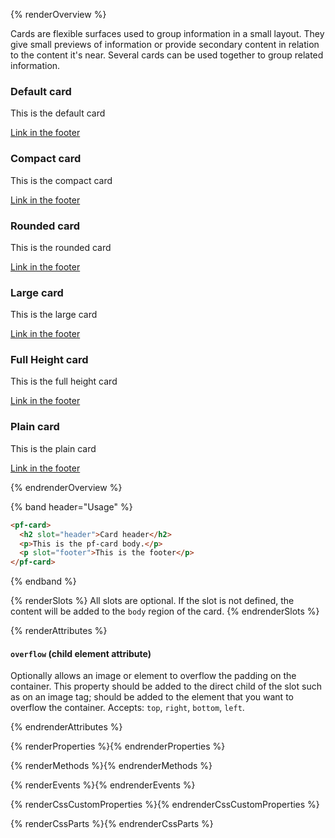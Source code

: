 {% renderOverview %}

  Cards are flexible surfaces used to group information in a small layout. They give small previews of information or provide secondary content in relation to the content it's near. Several cards can be used together to group related information.

  <pf-card>
    <h3 slot="header">Default card</h3>
    <p>This is the default card</p>
    <a slot="footer" href="#">Link in the footer</a>
  </pf-card>

  <pf-card size="compact">
    <h3 slot="header">Compact card</h3>
    <p>This is the compact card</p>
    <a slot="footer" href="#">Link in the footer</a>
  </pf-card>

  <pf-card rounded>
    <h3 slot="header">Rounded card</h3>
    <p>This is the rounded card</p>
    <a slot="footer" href="#">Link in the footer</a>
  </pf-card>

  <pf-card size="large">
    <h3 slot="header">Large card</h3>
    <p>This is the large card</p>
    <a slot="footer" href="#">Link in the footer</a>
  </pf-card>

  <pf-card fullHeight>
    <h3 slot="header">Full Height card</h3>
    <p>This is the full height card</p>
    <a slot="footer" href="#">Link in the footer</a>
  </pf-card>

  <pf-card plain>
    <h3 slot="header">Plain card</h3>
    <p>This is the plain card</p>
    <a slot="footer" href="#">Link in the footer</a>
  </pf-card>

{% endrenderOverview %}

{% band header="Usage" %}
  ```html
  <pf-card>
    <h2 slot="header">Card header</h2>
    <p>This is the pf-card body.</p>
    <p slot="footer">This is the footer</p>
  </pf-card>
  ```
{% endband %}

{% renderSlots %}
  All slots are optional. If the slot is not defined, the content will be added to the `body` region of the card.
{% endrenderSlots %}

{% renderAttributes %}

  #### `overflow` (child element attribute)
  Optionally allows an image or element to overflow the padding on the container. This property should be added to the direct child of the slot such as on an image tag; should be added to the element that you want to overflow the container. Accepts: `top`, `right`, `bottom`, `left`.

{% endrenderAttributes %}

{% renderProperties %}{% endrenderProperties %}

{% renderMethods %}{% endrenderMethods %}

{% renderEvents %}{% endrenderEvents %}

{% renderCssCustomProperties %}{% endrenderCssCustomProperties %}

{% renderCssParts %}{% endrenderCssParts %}
